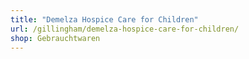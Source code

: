 ```yaml
---
title: "Demelza Hospice Care for Children"
url: /gillingham/demelza-hospice-care-for-children/
shop: Gebrauchtwaren
---
```

